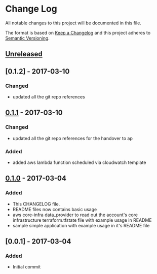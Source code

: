 # Change Log
All notable changes to this project will be documented in this file.

The format is based on [Keep a Changelog](http://keepachangelog.com/)
and this project adheres to [Semantic Versioning](http://semver.org/).

## [Unreleased]


## [0.1.2] - 2017-03-10
### Changed
- updated all the git repo references

## [0.1.1] - 2017-03-10
### Changed
- updated all the git repo references for the handover to ap
### Added
- added aws lambda function scheduled via cloudwatch template

## [0.1.0] - 2017-03-04
### Added
- This CHANGELOG file.
- README files now contains basic usage
- aws core-infra data_provider to read out the account's core infrastructure terraform.tfstate file with example usage in README
- sample simple application with example usage in it's README file

## [0.0.1] - 2017-03-04
### Added
- Initial commit

[Unreleased]: https://github.com/albumprinter/eops_tf_modules/compare/v0.1.2...HEAD
[Unreleased]: https://github.com/albumprinter/eops_tf_modules/compare/v0.1.1...v0.1.2
[0.1.1]: https://github.com/albumprinter/eops_tf_modules/compare/v0.1.0...v0.1.1
[0.1.0]: https://github.com/albumprinter/eops_tf_modules/compare/v0.0.1...v0.1.0
